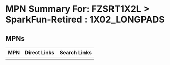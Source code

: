



# MPN Summary For: FZSRT1X2L > SparkFun-Retired : 1X02_LONGPADS

## MPNs
  

|MPN|Direct Links|Search Links|
| :--- | :--- | :--- |
||||
